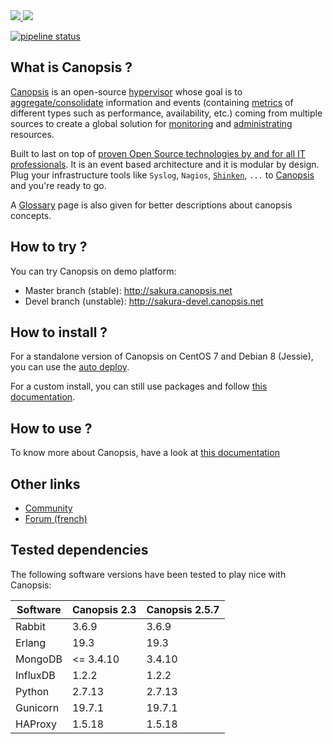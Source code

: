 <a href="http://www.canopsis.org" >
    <img src="https://github.com/capensis/canopsis/wiki/images/logo_canopsis.png"/>
</a>

<a href="https://travis-ci.org/capensis/canopsis">
    <img src="https://travis-ci.org/capensis/canopsis.svg?branch=master"/>
</a>



[![pipeline status](https://git.canopsis.net/canopsis/canopsis/badges/develop/pipeline.svg)](https://git.canopsis.net/canopsis/canopsis/commits/develop)



## What is Canopsis ?

[Canopsis](http://canopsis.org) is an open-source [hypervisor](http://www.capensis.fr/solutions/hypervision/) whose goal is to <a href="https://github.com/capensis/canopsis/wiki/consolidation" target="_blank">aggregate/consolidate</a> information and events (containing <a href="https://github.com/capensis/canopsis/wiki/metrics">metrics</a> of different types such as performance, availability, etc.) coming from multiple sources to create a global solution for <a href="https://github.com/capensis/canopsis/wiki/Dashboard" target="_blank">monitoring</a> and <a href="https://github.com/capensis/canopsis/wiki/engines" target="_blank">administrating</a> resources.

Built to last on top of [proven Open Source technologies by and for all IT professionals](http://www.capensis.fr/solutions/supervision/). It is an event based architecture and it is modular by design. Plug your infrastructure tools like `Syslog`, `Nagios`, [`Shinken`](https://github.com/naparuba/shinken), `...` to [Canopsis](http://canopsis.org) and you're ready to go.

A <a href="https://github.com/capensis/canopsis/wiki/Glossary" target="_blank">Glossary</a> page is also given for better descriptions about canopsis concepts.

## How to try ?

You can try Canopsis on demo platform:
* Master branch (stable): http://sakura.canopsis.net
* Devel branch (unstable): http://sakura-devel.canopsis.net

## How to install ?

For a standalone version of Canopsis on CentOS 7 and Debian 8 (Jessie), you can use the [auto deploy](/STANDALONE-DEPLOY.md).

For a custom install, you can still use packages and follow [this documentation](/doc/docs/fr/guide_administrateur/package_install.md).

## How to use ?

To know more about Canopsis, have a look at <a href="https://canopsis.readthedocs.io" target="_blank">this documentation</a>

## Other links

* <a href="http://www.canopsis.org" target="_blank">Community</a>
* <a href="http://forums.monitoring-fr.org/index.php?board=127.0" target="_blank">Forum (french)</a>

## Tested dependencies

The following software versions have been tested to play nice with Canopsis: 


|Software  | Canopsis 2.3 | Canopsis 2.5.7 |
|----------|--------------|----------------|
|Rabbit    | 3.6.9        | 3.6.9          |
|Erlang    | 19.3         | 19.3           |
|MongoDB   | <= 3.4.10    | 3.4.10         |
|InfluxDB  | 1.2.2        | 1.2.2          |
|Python    | 2.7.13       | 2.7.13         |
|Gunicorn  | 19.7.1       | 19.7.1         |
|HAProxy   | 1.5.18       | 1.5.18         |


